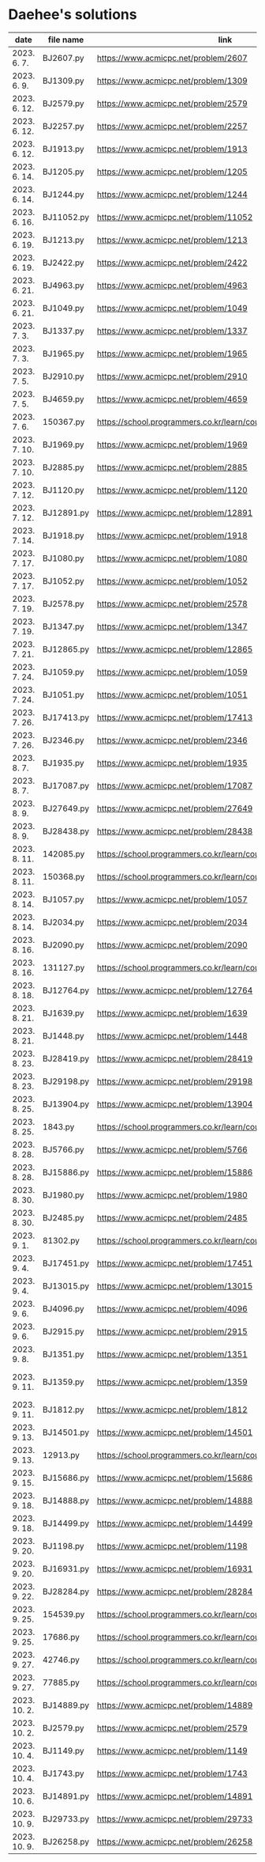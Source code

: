 # Daehee's solutions
|     date     | file name  |                               link                               |                             type                            |               remarks               |
| ------------ | ---------- | ---------------------------------------------------------------- | ----------------------------------------------------------- | ----------------------------------- |
| 2023. 6. 7.  | BJ2607.py  | https://www.acmicpc.net/problem/2607                             | string                                                      |                                     |
| 2023. 6. 9.  | BJ1309.py  | https://www.acmicpc.net/problem/1309                             | dynamic programming                                         |                                     |
| 2023. 6. 12. | BJ2579.py  | https://www.acmicpc.net/problem/2579                             | dynamic programming                                         |                                     |
| 2023. 6. 12. | BJ2257.py  | https://www.acmicpc.net/problem/2257                             | stack, string                                               |                                     |
| 2023. 6. 12. | BJ1913.py  | https://www.acmicpc.net/problem/1913                             |                                                             |                                     |
| 2023. 6. 14. | BJ1205.py  | https://www.acmicpc.net/problem/1205                             |                                                             |                                     |
| 2023. 6. 14. | BJ1244.py  | https://www.acmicpc.net/problem/1244                             | simulation                                                  |                                     |
| 2023. 6. 16. | BJ11052.py | https://www.acmicpc.net/problem/11052                            | dynamic programming                                         |                                     |
| 2023. 6. 19. | BJ1213.py  | https://www.acmicpc.net/problem/1213                             | string, greedy                                              |                                     |
| 2023. 6. 19. | BJ2422.py  | https://www.acmicpc.net/problem/2422                             | bruteforcing                                                |                                     |
| 2023. 6. 21. | BJ4963.py  | https://www.acmicpc.net/problem/4963                             | graph theory/traversal, BFS/DFS                             |                                     |
| 2023. 6. 21. | BJ1049.py  | https://www.acmicpc.net/problem/1049                             | mathematics(?), greedy                                      | not solved                          |
| 2023. 7. 3.  | BJ1337.py  | https://www.acmicpc.net/problem/1337                             | sorting, 2-pointer                                          |                                     |
| 2023. 7. 3.  | BJ1965.py  | https://www.acmicpc.net/problem/1965                             | dynamic programming                                         |                                     |
| 2023. 7. 5.  | BJ2910.py  | https://www.acmicpc.net/problem/2910                             | set/map by hashing, sorting                                 |                                     |
| 2023. 7. 5.  | BJ4659.py  | https://www.acmicpc.net/problem/4659                             | string                                                      |                                     |
| 2023. 7. 6.  | 150367.py  | https://school.programmers.co.kr/learn/courses/30/lessons/150367 | binary tree                                                 | not solved                          |
| 2023. 7. 10. | BJ1969.py  | https://www.acmicpc.net/problem/1969                             | string, greedy, bruteforcing                                |                                     |
| 2023. 7. 10. | BJ2885.py  | https://www.acmicpc.net/problem/2885                             | mathematics(number theory), greedy                          |                                     |
| 2023. 7. 12. | BJ1120.py  | https://www.acmicpc.net/problem/1120                             | string, bruteforcing                                        |                                     |
| 2023. 7. 12. | BJ12891.py | https://www.acmicpc.net/problem/12891                            | string, sliding window                                      |                                     |
| 2023. 7. 14. | BJ1918.py  | https://www.acmicpc.net/problem/1918                             | stack                                                       | not solved                          |
| 2023. 7. 17. | BJ1080.py  | https://www.acmicpc.net/problem/1080                             | greedy                                                      |                                     |
| 2023. 7. 17. | BJ1052.py  | https://www.acmicpc.net/problem/1052                             | mathematics(?), greedy, bitmasking                          |                                     |
| 2023. 7. 19. | BJ2578.py  | https://www.acmicpc.net/problem/2578                             | simulation                                                  |                                     |
| 2023. 7. 19. | BJ1347.py  | https://www.acmicpc.net/problem/1347                             | simulation                                                  |                                     |
| 2023. 7. 21. | BJ12865.py | https://www.acmicpc.net/problem/12865                            | dynamic programming, knapsack                               |                                     |
| 2023. 7. 24. | BJ1059.py  | https://www.acmicpc.net/problem/1059                             | mathematics(?), bruteforcing, sorting                       |                                     |
| 2023. 7. 24. | BJ1051.py  | https://www.acmicpc.net/problem/1051                             | bruteforcing                                                |                                     |
| 2023. 7. 26. | BJ17413.py | https://www.acmicpc.net/problem/17413                            | stack, string                                               |                                     |
| 2023. 7. 26. | BJ2346.py  | https://www.acmicpc.net/problem/2346                             | deque                                                       |                                     |
| 2023. 8. 7.  | BJ1935.py  | https://www.acmicpc.net/problem/1935                             | stack                                                       |                                     |
| 2023. 8. 7.  | BJ17087.py | https://www.acmicpc.net/problem/17087                            | mathematics(number theory), euclidean                       |                                     |
| 2023. 8. 9.  | BJ27649.py | https://www.acmicpc.net/problem/27649                            | string, parsing                                             |                                     |
| 2023. 8. 9.  | BJ28438.py | https://www.acmicpc.net/problem/28438                            | mathematics(?), ad-hoc                                      |                                     |
| 2023. 8. 11. | 142085.py  | https://school.programmers.co.kr/learn/courses/30/lessons/142085 | heap                                                        |                                     |
| 2023. 8. 11. | 150368.py  | https://school.programmers.co.kr/learn/courses/30/lessons/150368 | bruteforcing                                                |                                     |
| 2023. 8. 14. | BJ1057.py  | https://www.acmicpc.net/problem/1057                             | mathematics(?), bruteforcing                                |                                     |
| 2023. 8. 14. | BJ2034.py  | https://www.acmicpc.net/problem/2034                             | mathematics(number theory), euclidean                       |                                     |
| 2023. 8. 16. | BJ2090.py  | https://www.acmicpc.net/problem/2090                             |                                                             |                                     |
| 2023. 8. 16. | 131127.py  | https://school.programmers.co.kr/learn/courses/30/lessons/131127 | sliding window                                              |                                     |
| 2023. 8. 18. | BJ12764.py | https://www.acmicpc.net/problem/12764                            | simulation, priority queue                                  | not solved                          |
| 2023. 8. 21. | BJ1639.py  | https://www.acmicpc.net/problem/1639                             | bruteforcing                                                |                                     |
| 2023. 8. 21. | BJ1448.py  | https://www.acmicpc.net/problem/1448                             | mathematics(?), greedy, sorting                             |                                     |
| 2023. 8. 23. | BJ28419.py | https://www.acmicpc.net/problem/28419                            | mathematics(?), ad-hoc                                      |                                     |
| 2023. 8. 23. | BJ29198.py | https://www.acmicpc.net/problem/29198                            | string, greedy, sorting                                     |                                     |
| 2023. 8. 25. | BJ13904.py | https://www.acmicpc.net/problem/13904                            | greedy, sorting, priority queue                             | not solved                          |
| 2023. 8. 25. | 1843.py    | https://school.programmers.co.kr/learn/courses/30/lessons/1843   |                                                             | not solved                          |
| 2023. 8. 28. | BJ5766.py  | https://www.acmicpc.net/problem/5766                             |                                                             |                                     |
| 2023. 8. 28. | BJ15886.py | https://www.acmicpc.net/problem/15886                            | graph theory, string                                        |                                     |
| 2023. 8. 30. | BJ1980.py  | https://www.acmicpc.net/problem/1980                             | mathematics(?), bruteforcing                                |                                     |
| 2023. 8. 30. | BJ2485.py  | https://www.acmicpc.net/problem/2485                             | mathematics(number theory), euclidean                       |                                     |
| 2023. 9. 1.  | 81302.py   | https://school.programmers.co.kr/learn/courses/30/lessons/81302  |                                                             |                                     |
| 2023. 9. 4.  | BJ17451.py | https://www.acmicpc.net/problem/17451                            | mathematics(?), greedy                                      |                                     |
| 2023. 9. 4.  | BJ13015.py | https://www.acmicpc.net/problem/13015                            |                                                             |                                     |
| 2023. 9. 6.  | BJ4096.py  | https://www.acmicpc.net/problem/4096                             | string, bruteforcing                                        |                                     |
| 2023. 9. 6.  | BJ2915.py  | https://www.acmicpc.net/problem/2915                             | case work                                                   |                                     |
| 2023. 9. 8.  | BJ1351.py  | https://www.acmicpc.net/problem/1351                             | dynamic programming, set/map by hashing                     |                                     |
| 2023. 9. 11. | BJ1359.py  | https://www.acmicpc.net/problem/1359                             | mathematics(Combinatorics, Probability Theory), bruteforcing|                                     |
| 2023. 9. 11. | BJ1812.py  | https://www.acmicpc.net/problem/1812                             | mathematics(?), bruteforcing                                |                                     |
| 2023. 9. 13. | BJ14501.py | https://www.acmicpc.net/problem/14501                            | dynamic programming, bruteforcing                           |                                     |
| 2023. 9. 13. | 12913.py   | https://school.programmers.co.kr/learn/courses/30/lessons/12913  |                                                             |                                     |
| 2023. 9. 15. | BJ15686.py | https://www.acmicpc.net/problem/15686                            | bruteforcing, backtracking                                  |                                     |
| 2023. 9. 18. | BJ14888.py | https://www.acmicpc.net/problem/14888                            | bruteforcing, backtracking                                  |                                     |
| 2023. 9. 18. | BJ14499.py | https://www.acmicpc.net/problem/14499                            | simulation                                                  | not solved                          |
| 2023. 9. 20. | BJ1198.py  | https://www.acmicpc.net/problem/1198                             | bruteforcing, geometry                                      |                                     |
| 2023. 9. 20. | BJ16931.py | https://www.acmicpc.net/problem/16931                            | geometry(3d)                                                |                                     |
| 2023. 9. 22. | BJ28284.py | https://www.acmicpc.net/problem/28284                            |                                                             | not solved                          |
| 2023. 9. 25. | 154539.py  | https://school.programmers.co.kr/learn/courses/30/lessons/154539 |                                                             | not solved                          |
| 2023. 9. 25. | 17686.py   | https://school.programmers.co.kr/learn/courses/30/lessons/17686  |                                                             | not solved                          |
| 2023. 9. 27. | 42746.py   | https://school.programmers.co.kr/learn/courses/30/lessons/42746  |                                                             |                                     |
| 2023. 9. 27. | 77885.py   | https://school.programmers.co.kr/learn/courses/30/lessons/77885  |                                                             |                                     |
| 2023. 10. 2. | BJ14889.py | https://www.acmicpc.net/problem/14889                            |                                                             |                                     |
| 2023. 10. 2. | BJ2579.py  | https://www.acmicpc.net/problem/2579                             |                                                             |                                     |
| 2023. 10. 4. | BJ1149.py  | https://www.acmicpc.net/problem/1149                             | dynamic programming                                         |                                     |
| 2023. 10. 4. | BJ1743.py  | https://www.acmicpc.net/problem/1743                             | graph theory/traversal, BFS/DFS                             |                                     |
| 2023. 10. 6. | BJ14891.py | https://www.acmicpc.net/problem/14891                            |                                                             | not solved                          |
| 2023. 10. 9. | BJ29733.py | https://www.acmicpc.net/problem/29733                            |                                                             |                                     |
| 2023. 10. 9. | BJ26258.py | https://www.acmicpc.net/problem/26258                            | binary search                                               |                                     |